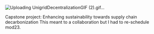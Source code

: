 ![Uploading UnigridDecentralizationGIF (2).gif…]()

Capstone project: Enhancing sustainability towards supply chain decarbonization
This meant to a collaboration but I had to re-schedule mod23.
